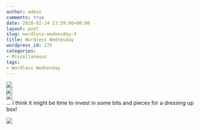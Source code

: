 ```yaml
---
author: admin
comments: true
date: 2010-02-24 11:59:00+00:00
layout: post
slug: wordless-wednesday-4
title: Wordless Wednesday
wordpress_id: 275
categories:
- Miscellaneous
tags:
- Wordless Wednesday
---
```


[![](http://4.bp.blogspot.com/_C-ub7-hXVgE/S4UulOBAzCI/AAAAAAAAIOk/daapqlJsjZQ/s400/IMG_6887.jpg)](http://4.bp.blogspot.com/_C-ub7-hXVgE/S4UulOBAzCI/AAAAAAAAIOk/daapqlJsjZQ/s1600/IMG_6887.jpg)  
[![](http://3.bp.blogspot.com/_C-ub7-hXVgE/S4Uul22IpyI/AAAAAAAAIOs/W1Y7IBXd1_Y/s400/IMG_6883.JPG)](http://3.bp.blogspot.com/_C-ub7-hXVgE/S4Uul22IpyI/AAAAAAAAIOs/W1Y7IBXd1_Y/s1600/IMG_6883.JPG)  
[![](http://2.bp.blogspot.com/_C-ub7-hXVgE/S4UumcOh90I/AAAAAAAAIO0/PkR3ea2grqs/s400/IMG_6893.JPG)](http://2.bp.blogspot.com/_C-ub7-hXVgE/S4UumcOh90I/AAAAAAAAIO0/PkR3ea2grqs/s1600/IMG_6893.JPG)  
... I think it might be time to invest in some bits and pieces for a dressing up box!

![](https://blogger.googleusercontent.com/tracker/251139911615938991-7395375337378833757?l=www.outmumbered.com)
